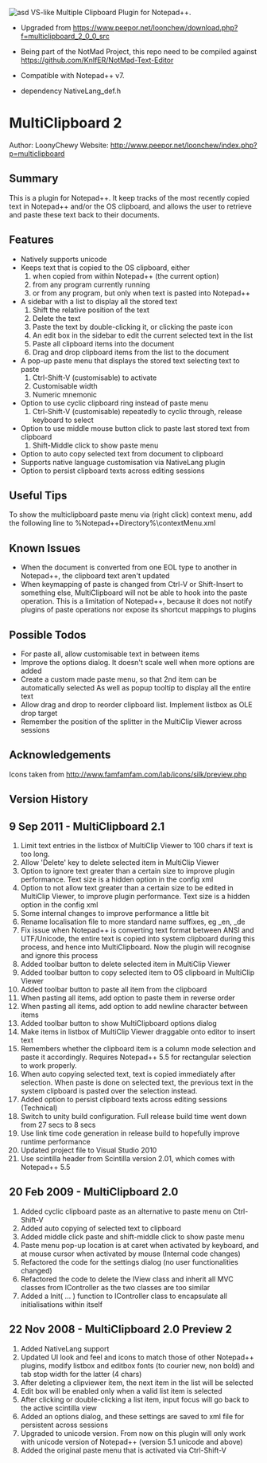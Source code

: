 ![asd](https://github.com/NotMad-Text-Editor-Plugins/MultiClipboard/blob/master/res/paste_muple.ico)  VS-like Multiple Clipboard Plugin for Notepad++.

- Upgraded from https://www.peepor.net/loonchew/download.php?f=multiclipboard_2_0_0_src
- Being part of the NotMad Project, this repo need to be compiled against https://github.com/KnIfER/NotMad-Text-Editor 
- Compatible with Notepad++ v7. 

- dependency NativeLang_def.h


MultiClipboard 2
================

Author: LoonyChewy
Website: http://www.peepor.net/loonchew/index.php?p=multiclipboard

Summary
-------
This is a plugin for Notepad++. It keep tracks of the most recently copied text in Notepad++
and/or the OS clipboard, and allows the user to retrieve and paste these text back to their
documents.

Features
--------
+ Natively supports unicode
+ Keeps text that is copied to the OS clipboard, either
   1. when copied from within Notepad++ (the current option)
   2. from any program currently running
   3. or from any program, but only when text is pasted into Notepad++
+ A sidebar with a list to display all the stored text
   1. Shift the relative position of the text
   2. Delete the text
   3. Paste the text by double-clicking it, or clicking the paste icon
   4. An edit box in the sidebar to edit the current selected text in the list
   5. Paste all clipboard items into the document
   6. Drag and drop clipboard items from the list to the document
+ A pop-up paste menu that displays the stored text selecting text to paste
   1. Ctrl-Shift-V (customisable) to activate
   2. Customisable width
   3. Numeric mnemonic
+ Option to use cyclic clipboard ring instead of paste menu
   1. Ctrl-Shift-V (customisable) repeatedly to cyclic through, release keyboard to select
+ Option to use middle mouse button click to paste last stored text from clipboard
   1. Shift-Middle click to show paste menu
+ Option to auto copy selected text from document to clipboard
+ Supports native language customisation via NativeLang plugin
+ Option to persist clipboard texts across editing sessions

Useful Tips
-----------
To show the multiclipboard paste menu via (right click) context menu, add the following line to %Notepad++Directory%\contextMenu.xml 
<Item PluginEntryName="MultiClipboard" pluginCommandItemName="MultiClipboard Paste"/>

Known Issues
------------
- When the document is converted from one EOL type to another in Notepad++, the clipboard text aren't updated
- When keymapping of paste is changed from Ctrl-V or Shift-Insert to something else, MultiClipboard will not be able to hook into the paste operation. This is a limitation of Notepad++, because it does not notify plugins of paste operations nor expose its shortcut mappings to plugins

Possible Todos
--------------
- For paste all, allow customisable text in between items
- Improve the options dialog. It doesn't scale well when more options are added
- Create a custom made paste menu, so that 2nd item can be automatically selected
  As well as popup tooltip to display all the entire text
- Allow drag and drop to reorder clipboard list. Implement listbox as OLE drop target
- Remember the position of the splitter in the MultiClip Viewer across sessions

Acknowledgements
----------------
Icons taken from http://www.famfamfam.com/lab/icons/silk/preview.php

Version History
---------------
9 Sep 2011 - MultiClipboard 2.1
-----------
1.  Limit text entries in the listbox of MultiClip Viewer to 100 chars if text is too long.
2.  Allow 'Delete' key to delete selected item in MultiClip Viewer
3.  Option to ignore text greater than a certain size to improve plugin performance.
    Text size is a hidden option in the config xml
4.  Option to not allow text greater than a certain size to be edited in MultiClip Viewer,
    to improve plugin performance. Text size is a hidden option in the config xml
5.  Some internal changes to improve performance a little bit
6.  Rename localisation file to more standard name suffixes, eg _en, _de
7.  Fix issue when Notepad++ is converting text format between ANSI and UTF/Unicode, the
    entire text is copied into system clipboard during this process, and hence into
    MultiClipboard. Now the plugin will recognise and ignore this process
8.  Added toolbar button to delete selected item in MultiClip Viewer
9.  Added toolbar button to copy selected item to OS clipboard in MultiClip Viewer
10. Added toolbar button to paste all item from the clipboard
11. When pasting all items, add option to paste them in reverse order
12. When pasting all items, add option to add newline character between items
13. Added toolbar button to show MultiClipboard options dialog
14. Make items in listbox of MultiClip Viewer draggable onto editor to insert text
15. Remembers whether the clipboard item is a column mode selection
    and paste it accordingly.
    Requires Notepad++ 5.5 for rectangular selection to work properly.
16. When auto copying selected text, text is copied immediately after selection.
    When paste is done on selected text, the previous text in the system clipboard is pasted over the selection instead.
17. Added option to persist clipboard texts across editing sessions
(Technical)
1. Switch to unity build configuration. Full release build time went down from 27 secs to 8 secs
2. Use link time code generation in release build to hopefully improve runtime performance
3. Updated project file to Visual Studio 2010
4. Use scintilla header from Scintilla version 2.01, which comes with Notepad++ 5.5

20 Feb 2009 - MultiClipboard 2.0
-----------
1. Added cyclic clipboard paste as an alternative to paste menu on Ctrl-Shift-V
2. Added auto copying of selected text to clipboard
3. Added middle click paste and shift-middle click to show paste menu
4. Paste menu pop-up location is at caret when activated by keyboard, and at mouse cursor
   when activated by mouse
(Internal code changes)
5. Refactored the code for the settings dialog (no user functionalities changed)
6. Refactored the code to delete the IView class and inherit all MVC classes from IController
   as the two classes are too similar
7. Added a Init( ... ) function to IController class to encapsulate all initialisations
   within itself


22 Nov 2008 - MultiClipboard 2.0 Preview 2
-----------
1. Added NativeLang support
2. Updated UI look and feel and icons to match those of other Notepad++ plugins, modify listbox and editbox fonts (to courier new, non bold) and tab stop width for the latter (4 chars)
3. After deleting a clipviewer item, the next item in the list will be selected
4. Edit box will be enabled only when a valid list item is selected
5. After clicking or double-clicking a list item, input focus will go back to the active scintilla view
6. Added an options dialog, and these settings are saved to xml file for persistent across sessions
7. Upgraded to unicode version. From now on this plugin will only work with unicode version of Notepad++ (version 5.1 unicode and above)
8. Added the original paste menu that is activated via Ctrl-Shift-V
